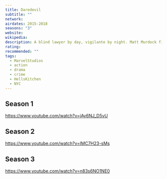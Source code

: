 ```yaml
---
title: Daredevil
subtitle: ""
network: 
airdates: 2015-2018
seasons: "3"
website: 
wikipedia: 
description: A blind lawyer by day, vigilante by night. Matt Murdock fights the crime of New York as Daredevil.
rating: 
recommended: ""
tags:
  - MarvelStudios
  - action
  - drama
  - crime
  - HellsKitchen
  - NYC
---
```

## Season 1
https://www.youtube.com/watch?v=jAy6NJ_D5vU
## Season 2
https://www.youtube.com/watch?v=IMC7H23-sMs
## Season 3
https://www.youtube.com/watch?v=n83s6NO1NE0
